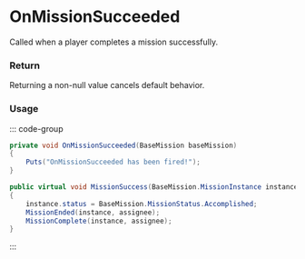 # OnMissionSucceeded
<Badge type="info" text="Mission"/><Badge type="danger" text="Carbon Compatible"/><Badge type="warning" text="Oxide Compatible"/>
Called when a player completes a mission successfully.

### Return
Returning a non-null value cancels default behavior.

### Usage
::: code-group
```csharp [Example]
private void OnMissionSucceeded(BaseMission baseMission)
{
	Puts("OnMissionSucceeded has been fired!");
}
```
```csharp [Source — Assembly-CSharp @ BaseMission]
public virtual void MissionSuccess(BaseMission.MissionInstance instance, BasePlayer assignee)
{
	instance.status = BaseMission.MissionStatus.Accomplished;
	MissionEnded(instance, assignee);
	MissionComplete(instance, assignee);
}

```
:::
